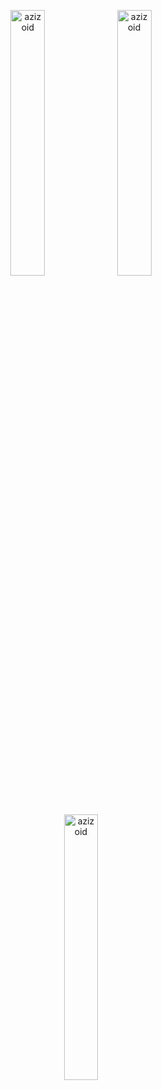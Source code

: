 <p align="center">
  <img align="center" src="https://github-readme-stats.vercel.app/api?username=azizoid&theme=cobalt&show_icons=true" alt="azizoid" width="33%" />
  <img align="center" src="https://github-readme-stats.vercel.app/api/top-langs/?username=azizoid&layout=compact&theme=cobalt" alt="azizoid" width="33%" />
  <img align="center" src="https://github-readme-streak-stats.herokuapp.com/?user=azizoid&theme=solarized_dark&hide_border=false" alt="azizoid" width="33%" />
</p>
